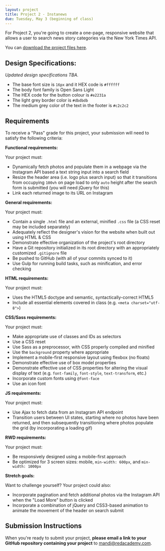 ```yaml
---
layout: project
title: Project 2 - Instanews
due: Tuesday, May 3 (beginning of class)
---
```


For Project 2, you're going to create a one-page, responsive website that allows a user to search news story categories via the New York Times API.

You can [download the project files here](https://s3-us-west-2.amazonaws.com/red-wdp/project-files/project-02.zip).

## Design Specifications:

*Updated design specifications TBA.*

- The base font size is `16px` and it HEX code is `#ffffff`
- The body font family is Open Sans Light
- The HEX code for the button colour is `#e2231a`
- The light grey border color is `#dbdbdb`
- The medium grey color of the text in the footer is `#c2c2c2`

## Requirements

To receive a "Pass" grade for this project, your submission will need to satisfy the following criteria:

**Functional requirements:**

Your project must:

- Dynamically fetch photos and populate them in a webpage via the Instagram API based a text string input into a search field
- Resize the header area (i.e. logo plus search input) so that it transitions from occupying `100vh` on page load to only `auto` height after the search form is submitted (you will need jQuery for this)
- Link each returned image to its URL on Instagram

**General requirements:**

Your project must:

- Contain a single `.html` file and an external, minified `.css` file (a CSS reset may be included separately)
- Adequately reflect the designer's vision for the website when built out using HTML & CSS
- Demonstrate effective organization of the project's root directory
- Have a Git repository initialized in its root directory with an appropriately customized `.gitignore` file
- Be pushed to GitHub (with all of your commits synced to it)
- Use Gulp for running build tasks, such as minification, and error checking

**HTML requirements:**

Your project must:

- Uses the HTML5 doctype and semantic, syntactically-correct HTML5
- Include all essential elements covered in class (e.g. `<meta charset="utf-8">`)

**CSS/Sass requirements:**

Your project must:

- Make appropriate use of classes and IDs as selectors
- Use a CSS reset
- Use Sass as a preprocessor, with CSS properly compiled and minified
- Use the `background` property where appropriate
- Implement a mobile-first responsive layout using flexbox (no floats)
- Demonstrate effective use of box model properties
- Demonstrate effective use of CSS properties for altering the visual display of text (e.g. `font-family`, `font-style`, `text-transform`, etc.)
- Incorporate custom fonts using `@font-face`
- Use an icon font

**JS requirements:**

Your project must:

- Use Ajax to fetch data from an Instagram API endpoint
- Transition users between UI states, starting where no photos have been returned, and then subsequently transitioning where photos populate the grid (by incorporating a loading gif)

**RWD requirements:**

Your project must:

- Be responsively designed using a mobile-first approach
- Be optimized for 3 screen sizes: mobile, `min-width: 600px`, and `min-width: 1000px`

**Stretch goals:**

Want to challenge yourself? Your project could also:

- Incorporate pagination and fetch additional photos via the Instagram API when the "Load More" button is clicked
- Incorporate a combination of jQuery and CSS3-based animation to animate the movement of the header on search submit

## Submission Instructions

When you're ready to submit your project, **please email a link to your GitHub repository containing your project** to [mandi@redacademy.com](mailto:mandi@redacademy.com).
